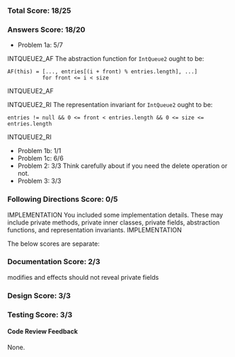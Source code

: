### Total Score: 18/25

### Answers Score: 18/20
- Problem 1a: 5/7

INTQUEUE2_AF
The abstraction function for `IntQueue2` ought to be:
```
AF(this) = [..., entries[(i + front) % entries.length], ...]
           for front <= i < size
```
INTQUEUE2_AF

INTQUEUE2_RI
The representation invariant for `IntQueue2` ought to be:
```
entries != null && 0 <= front < entries.length && 0 <= size <= entries.length
```
INTQUEUE2_RI


- Problem 1b: 1/1
- Problem 1c: 6/6
- Problem 2: 3/3
  Think carefully about if you need the delete operation or not.
- Problem 3: 3/3

### Following Directions Score: 0/5

IMPLEMENTATION
You included some implementation details.  These may include private methods,
private inner classes, private fields, abstraction functions, and representation
invariants.
IMPLEMENTATION



The below scores are separate:

### Documentation Score: 2/3

modifies and effects should not reveal private fields

### Design Score: 3/3

### Testing Score: 3/3

#### Code Review Feedback

None.
